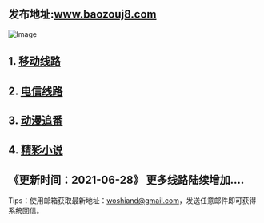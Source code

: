 ## 发布地址:www.baozouj8.com

![Image](bg.jpg)
## 1.  [移动线路](https://www.baozouj13.xyz)
## 2.  [电信线路](https://www.baozou11.xyz/zhongweidou.html)
## 3.  [动漫追番](https://www.baozou11.xyz/manhua.html)
## 4.  [精彩小说](https:https://www.baozou11.xyz/baozoulangman.html)


## 《更新时间：2021-06-28》 更多线路陆续增加....

Tips：使用邮箱获取最新地址：woshiand@gmail.com，发送任意邮件即可获得系统回信。
